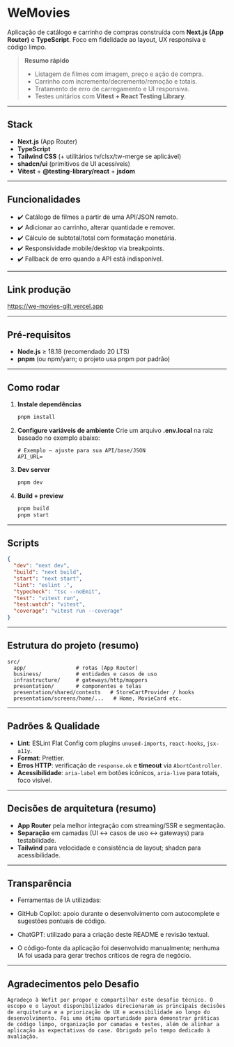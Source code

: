 # WeMovies

Aplicação de catálogo e carrinho de compras construída com **Next.js (App Router)** e **TypeScript**. Foco em fidelidade ao layout, UX responsiva e código limpo.

> **Resumo rápido**
>
> - Listagem de filmes com imagem, preço e ação de compra.
> - Carrinho com incremento/decremento/remoção e totais.
> - Tratamento de erro de carregamento e UI responsiva.
> - Testes unitários com **Vitest + React Testing Library**.

---

## Stack

- **Next.js** (App Router)
- **TypeScript**
- **Tailwind CSS** (+ utilitários tv/clsx/tw-merge se aplicável)
- **shadcn/ui** (primitivos de UI acessíveis)
- **Vitest** + **@testing-library/react** + **jsdom**

---

## Funcionalidades

- ✔️ Catálogo de filmes a partir de uma API/JSON remoto.
- ✔️ Adicionar ao carrinho, alterar quantidade e remover.
- ✔️ Cálculo de subtotal/total com formatação monetária.
- ✔️ Responsividade mobile/desktop via breakpoints.
- ✔️ Fallback de erro quando a API está indisponível.

---

## Link produção
https://we-movies-gilt.vercel.app

---

## Pré‑requisitos

- **Node.js** ≥ 18.18 (recomendado 20 LTS)
- **pnpm** (ou npm/yarn; o projeto usa pnpm por padrão)

---

## Como rodar

1. **Instale dependências**

   ```bash
   pnpm install
   ```

2. **Configure variáveis de ambiente** Crie um arquivo **.env.local** na raiz baseado no exemplo abaixo:

   ```env
   # Exemplo — ajuste para sua API/base/JSON
   API_URL=
   ```

3. **Dev server**

   ```bash
   pnpm dev
   ```

4. **Build + preview**

   ```bash
   pnpm build
   pnpm start
   ```

---

## Scripts

```json
{
  "dev": "next dev",
  "build": "next build",
  "start": "next start",
  "lint": "eslint .",
  "typecheck": "tsc --noEmit",
  "test": "vitest run",
  "test:watch": "vitest",
  "coverage": "vitest run --coverage"
}
```

---

## Estrutura do projeto (resumo)

```
src/
  app/                # rotas (App Router)
  business/           # entidades e casos de uso
  infrastructure/     # gateways/http/mappers
  presentation/       # componentes e telas
  presentation/shared/contexts   # StoreCartProvider / hooks
  presentation/screens/home/...   # Home, MovieCard etc.
```

---

## Padrões & Qualidade

- **Lint**: ESLint Flat Config com plugins `unused-imports`, `react-hooks`, `jsx-a11y`.
- **Format**: Prettier.
- **Erros HTTP**: verificação de `response.ok` e **timeout** via `AbortController`.
- **Acessibilidade**: `aria-label` em botões icônicos, `aria-live` para totais, foco visível.

---

## Decisões de arquitetura (resumo)

- **App Router** pela melhor integração com streaming/SSR e segmentação.
- **Separação** em camadas (UI ↔ casos de uso ↔ gateways) para testabilidade.
- **Tailwind** para velocidade e consistência de layout; shadcn para acessibilidade.

---

## Transparência

- Ferramentas de IA utilizadas:

- GitHub Copilot: apoio durante o desenvolvimento com autocomplete e sugestões pontuais de código.

- ChatGPT: utilizado para a criação deste README e revisão textual.

- O código-fonte da aplicação foi desenvolvido manualmente; nenhuma IA foi usada para gerar trechos críticos de regra de negócio.

---

## Agradecimentos pelo Desafio

`Agradeço à Wefit por propor e compartilhar este desafio técnico. O escopo e o layout disponibilizados direcionaram as principais decisões de arquitetura e a priorização de UX e acessibilidade ao longo do desenvolvimento. Foi uma ótima oportunidade para demonstrar práticas de código limpo, organização por camadas e testes, além de alinhar a aplicação às expectativas do case. Obrigado pelo tempo dedicado à avaliação.`
